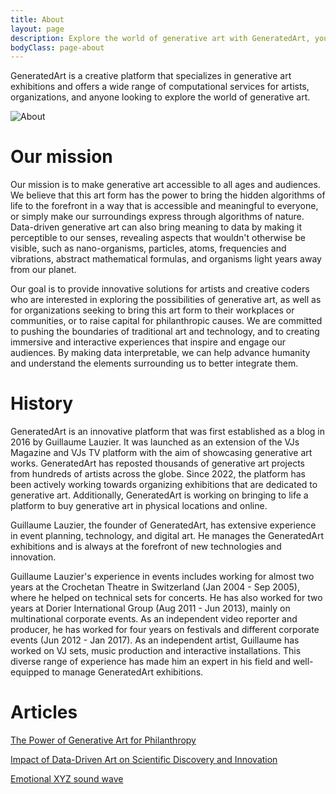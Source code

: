 ```yaml
---
title: About
layout: page
description: Explore the world of generative art with GeneratedArt, your ultimate platform for innovative computational services and immersive exhibitions. We are committed to making generative art accessible to all, revealing the hidden algorithms of life and data in a meaningful way. Join us in pushing the boundaries of traditional art and technology, and experience the transformative power of generative art.
bodyClass: page-about
---
```


GeneratedArt is a creative platform that specializes in generative art exhibitions and offers a wide range of computational services for artists, organizations, and anyone looking to explore the world of generative art.

![About](/images/illustrations/about.png)

# Our mission

Our mission is to make generative art accessible to all ages and audiences. We believe that this art form has the power to bring the hidden algorithms of life to the forefront in a way that is accessible and meaningful to everyone, or simply make our surroundings express through algorithms of nature. Data-driven generative art can also bring meaning to data by making it perceptible to our senses, revealing aspects that wouldn't otherwise be visible, such as nano-organisms, particles, atoms, frequencies and vibrations, abstract mathematical formulas, and organisms light years away from our planet. 

Our goal is to provide innovative solutions for artists and creative coders who are interested in exploring the possibilities of generative art, as well as for organizations seeking to bring this art form to their workplaces or communities, or to raise capital for philanthropic causes. We are committed to pushing the boundaries of traditional art and technology, and to creating immersive and interactive experiences that inspire and engage our audiences. By making data interpretable, we can help advance humanity and understand the elements surrounding us to better integrate them.

# History

GeneratedArt is an innovative platform that was first established as a blog in 2016 by Guillaume Lauzier. It was launched as an extension of the VJs Magazine and VJs TV platform with the aim of showcasing generative art works. GeneratedArt has reposted thousands of generative art projects from hundreds of artists across the globe. Since 2022, the platform has been actively working towards organizing exhibitions that are dedicated to generative art. Additionally, GeneratedArt is working on bringing to life a platform to buy generative art in physical locations and online.

Guillaume Lauzier, the founder of GeneratedArt, has extensive experience in event planning, technology, and digital art. He manages the GeneratedArt exhibitions and is always at the forefront of new technologies and innovation.

Guillaume Lauzier's experience in events includes working for almost two years at the Crochetan Theatre in Switzerland (Jan 2004 - Sep 2005), where he helped on technical sets for concerts. He has also worked for two years at Dorier International Group (Aug 2011 - Jun 2013), mainly on multinational corporate events. As an independent video reporter and producer, he has worked for four years on festivals and different corporate events (Jun 2012 - Jan 2017). As an independent artist, Guillaume has worked on VJ sets, music production and interactive installations. This diverse range of experience has made him an expert in his field and well-equipped to manage GeneratedArt exhibitions.

# Articles

[The Power of Generative Art for Philanthropy](https://medium.com/generatedart/the-power-of-generative-art-for-philanthropy-953d655dda08)

[Impact of Data-Driven Art on Scientific Discovery and Innovation](https://medium.com/generatedart/impact-of-data-driven-art-on-scientific-discovery-and-innovation-c60f126aeb65)

[Emotional XYZ sound wave](https://medium.com/generatedart/emotional-xyz-sound-wave-a1c5b7f3bb34)
